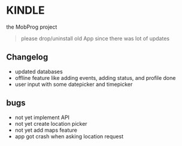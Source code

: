 # KINDLE
the MobProg project
> please drop/uninstall old App since there was lot of updates

## Changelog
* updated databases
* offline feature like adding events, adding status, and profile done
* user input with some datepicker and timepicker

## bugs
- not yet implement API
- not yet create location picker
- not yet add maps feature
- app got crash when asking location request
